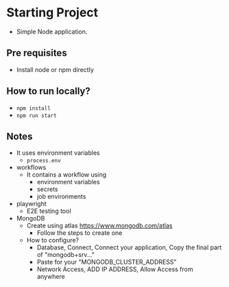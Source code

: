 # Starting Project
* Simple Node application.

## Pre requisites
* Install node or npm directly

## How to run locally?
* `npm install` 
* `npm run start`

## Notes
* It uses environment variables
  * `process.env`
* workflows
  * It contains a workflow using
    * environment variables
    * secrets
    * job environments
* playwright
  * E2E testing tool
* MongoDB
  * Create using atlas https://www.mongodb.com/atlas
    * Follow the steps to create one
  * How to configure?
    * Database, Connect, Connect your application, Copy the final part of "mongodb+srv..."
    * Paste for your "MONGODB_CLUSTER_ADDRESS" 
    * Network Access, ADD IP ADDRESS, Allow Access from anywhere
